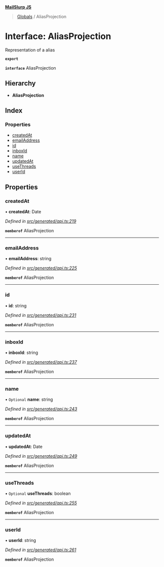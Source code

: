 **[MailSlurp JS](../README.md)**

> [Globals](../README.md) / AliasProjection

# Interface: AliasProjection

Representation of a alias

**`export`** 

**`interface`** AliasProjection

## Hierarchy

* **AliasProjection**

## Index

### Properties

* [createdAt](aliasprojection.md#createdat)
* [emailAddress](aliasprojection.md#emailaddress)
* [id](aliasprojection.md#id)
* [inboxId](aliasprojection.md#inboxid)
* [name](aliasprojection.md#name)
* [updatedAt](aliasprojection.md#updatedat)
* [useThreads](aliasprojection.md#usethreads)
* [userId](aliasprojection.md#userid)

## Properties

### createdAt

•  **createdAt**: Date

*Defined in [src/generated/api.ts:219](https://github.com/mailslurp/mailslurp-client/blob/359c034/src/generated/api.ts#L219)*

**`memberof`** AliasProjection

___

### emailAddress

•  **emailAddress**: string

*Defined in [src/generated/api.ts:225](https://github.com/mailslurp/mailslurp-client/blob/359c034/src/generated/api.ts#L225)*

**`memberof`** AliasProjection

___

### id

•  **id**: string

*Defined in [src/generated/api.ts:231](https://github.com/mailslurp/mailslurp-client/blob/359c034/src/generated/api.ts#L231)*

**`memberof`** AliasProjection

___

### inboxId

•  **inboxId**: string

*Defined in [src/generated/api.ts:237](https://github.com/mailslurp/mailslurp-client/blob/359c034/src/generated/api.ts#L237)*

**`memberof`** AliasProjection

___

### name

• `Optional` **name**: string

*Defined in [src/generated/api.ts:243](https://github.com/mailslurp/mailslurp-client/blob/359c034/src/generated/api.ts#L243)*

**`memberof`** AliasProjection

___

### updatedAt

•  **updatedAt**: Date

*Defined in [src/generated/api.ts:249](https://github.com/mailslurp/mailslurp-client/blob/359c034/src/generated/api.ts#L249)*

**`memberof`** AliasProjection

___

### useThreads

• `Optional` **useThreads**: boolean

*Defined in [src/generated/api.ts:255](https://github.com/mailslurp/mailslurp-client/blob/359c034/src/generated/api.ts#L255)*

**`memberof`** AliasProjection

___

### userId

•  **userId**: string

*Defined in [src/generated/api.ts:261](https://github.com/mailslurp/mailslurp-client/blob/359c034/src/generated/api.ts#L261)*

**`memberof`** AliasProjection
